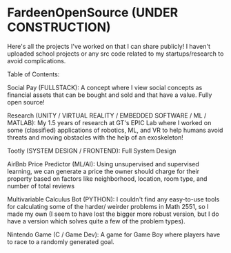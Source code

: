 # FardeenOpenSource (UNDER CONSTRUCTION)
Here's all the projects I've worked on that I can share publicly! I haven't uploaded school projects or any src code related to my startups/research to avoid complications.

Table of Contents:

Social Pay (FULLSTACK): A concept where I view social concepts as financial assets that can be bought and sold and that have a value. Fully open source!


Research (UNITY / VIRTUAL REALITY / EMBEDDED SOFTWARE / ML / MATLAB): My 1.5 years of research at GT's EPIC Lab where I worked on some (classified) applications of robotics, ML, and VR
to help humans avoid threats and moving obstacles with the help of an exoskeleton!


Tootly (SYSTEM DESIGN / FRONTEND): Full System Design 


AirBnb Price Predictor (ML/AI): Using unsupervised and supervised learning, we can generate a price the owner should charge for their property based on factors like neighborhood, location, room type, and number of total reviews


Multivariable Calculus Bot (PYTHON): I couldn't find any easy-to-use tools for calculating some of the harder/ weirder problems in Math 2551, so I made my own
(I seem to have lost the bigger more robust version, but I do have a version which solves quite a few of the problem types).


Nintendo Game (C / Game Dev): A game for Game Boy where players have to race to a randomly generated goal.


